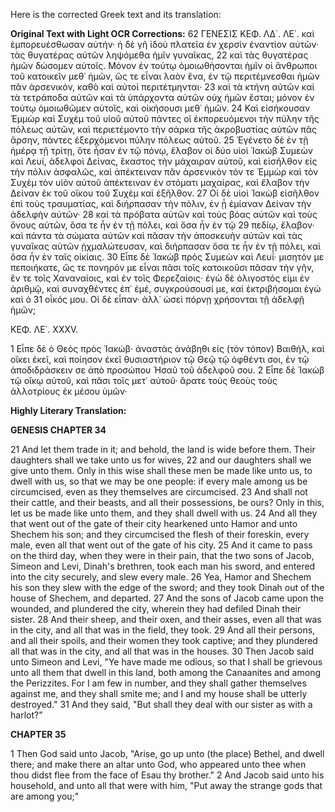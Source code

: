 Here is the corrected Greek text and its translation:

**Original Text with Light OCR Corrections:**
62 ΓΕΝΕΣΙΣ ΚΕΦ. ΛΔ΄. ΛΕ΄.
καὶ ἐμπορευέσθωσαν αὐτήν· ἡ δὲ γῆ ἰδοὺ πλατεῖα ἐν χερσὶν ἐναντίον αὐτῶν· τὰς θυγατέρας αὐτῶν ληψόμεθα ἡμῖν γυναῖκας,
22 καὶ τὰς θυγατέρας ἡμῶν δώσομεν αὐτοῖς. Μόνον ἐν τούτῳ ὁμοιωθήσονται ἡμῖν οἱ ἄνθρωποι τοῦ κατοικεῖν μεθ᾿ ἡμῶν, ὥς τε εἶναι λαὸν ἕνα, ἐν τῷ περιτέμνεσθαι ἡμῶν πᾶν ἀρσενικόν, καθὸ καὶ αὐτοὶ περιτέτμηνται·
23 καὶ τὰ κτήνη αὐτῶν καὶ τὰ τετράποδα αὐτῶν καὶ τὰ ὑπάρχοντα αὐτῶν οὐχ ἡμῶν ἔσται; μόνον ἐν τούτῳ ὁμοιωθῶμεν αὐτοῖς, καὶ οἰκήσουσι μεθ᾿ ἡμῶν.
24 Καὶ εἰσήκουσαν Ἑμμὼρ καὶ Συχὲμ τοῦ υἱοῦ αὐτοῦ πάντες οἱ ἐκπορευόμενοι τὴν πύλην τῆς πόλεως αὐτῶν, καὶ περιετέμοντο τὴν σάρκα τῆς ἀκροβυστίας αὐτῶν πᾶς ἄρσην, πάντες ἐξερχόμενοι πύλην πόλεως αὐτοῦ.
25 Ἐγένετο δὲ ἐν τῇ ἡμέρᾳ τῇ τρίτῃ, ὅτε ἦσαν ἐν τῷ πόνῳ, ἔλαβον οἱ δύο υἱοὶ Ἰακὼβ Συμεὼν καὶ Λευί, ἀδελφοὶ Δείνας, ἕκαστος τὴν μάχαιραν αὐτοῦ, καὶ εἰσῆλθον εἰς τὴν πόλιν ἀσφαλῶς, καὶ ἀπέκτειναν πᾶν ἀρσενικὸν τόν τε Ἐμμὼρ καὶ τὸν Συχὲμ τὸν υἱὸν αὐτοῦ ἀπέκτειναν ἐν στόματι μαχαίρας, καὶ ἔλαβον τὴν Δείναν ἐκ τοῦ οἴκου τοῦ Συχὲμ καὶ ἐξῆλθον.
27 Οἱ δὲ υἱοὶ Ἰακὼβ εἰσῆλθον ἐπὶ τοὺς τραυματίας, καὶ διήρπασαν τὴν πόλιν, ἐν ᾗ ἐμίαναν Δείναν τὴν ἀδελφὴν αὐτῶν·
28 καὶ τὰ πρόβατα αὐτῶν καὶ τοὺς βόας αὐτῶν καὶ τοὺς ὄνους αὐτῶν, ὅσα τε ἦν ἐν τῇ πόλει, καὶ ὅσα ἦν ἐν τῷ
29 πεδίῳ, ἔλαβον· καὶ πάντα τὰ σώματα αὐτῶν καὶ πᾶσαν τὴν ἀποσκευὴν αὐτῶν καὶ τὰς γυναῖκας αὐτῶν ᾐχμαλώτευσαν, καὶ διήρπασαν ὅσα τε ἦν ἐν τῇ πόλει, καὶ ὅσα ἦν ἐν ταῖς οἰκίαις.
30 Εἶπε δὲ Ἰακὼβ πρὸς Συμεὼν καὶ Λευΐ· μισητόν με πεποιήκατε, ὥς τε πονηρόν με εἶναι πᾶσι τοῖς κατοικοῦσι πᾶσαν τὴν γῆν, ἔν τε τοῖς Χαναναίοις, καὶ ἐν τοῖς Φερεζαίοις· ἐγὼ δὲ ὀλιγοστός εἰμι ἐν ἀριθμῷ, καὶ συναχθέντες ἐπ᾿ ἐμέ, συγκρούσουσί με, καὶ ἐκτριβήσομαι ἐγὼ καὶ ὁ
31 οἶκός μου. Οἱ δὲ εἶπαν· ἀλλ᾿ ὡσεὶ πόρνῃ χρήσονται τῇ ἀδελφῇ ἡμῶν;

ΚΕΦ. ΛΕ΄. XXXV.

1 Εἶπε δὲ ὁ Θεὸς πρὸς Ἰακώβ· ἀναστὰς ἀνάβηθι εἰς (τὸν τόπον) Βαιθήλ, καὶ οἴκει ἐκεῖ, καὶ ποίησον ἐκεῖ θυσιαστήριον τῷ Θεῷ τῷ ὀφθέντι σοι, ἐν τῷ ἀποδιδράσκειν σε ἀπὸ προσώπου Ἡσαῦ τοῦ ἀδελφοῦ σου.
2 Εἶπε δὲ Ἰακὼβ τῷ οἴκῳ αὐτοῦ, καὶ πᾶσι τοῖς μετ᾿ αὐτοῦ· ἄρατε τοὺς θεοὺς τοὺς ἀλλοτρίους ἐκ μέσου ὑμῶν·

**Highly Literary Translation:**

**GENESIS CHAPTER 34**

21 And let them trade in it; and behold, the land is wide before them. Their daughters shall we take unto us for wives,
22 and our daughters shall we give unto them. Only in this wise shall these men be made like unto us, to dwell with us, so that we may be one people: if every male among us be circumcised, even as they themselves are circumcised.
23 And shall not their cattle, and their beasts, and all their possessions, be ours? Only in this, let us be made like unto them, and they shall dwell with us.
24 And all they that went out of the gate of their city hearkened unto Hamor and unto Shechem his son; and they circumcised the flesh of their foreskin, every male, even all that went out of the gate of his city.
25 And it came to pass on the third day, when they were in their pain, that the two sons of Jacob, Simeon and Levi, Dinah's brethren, took each man his sword, and entered into the city securely, and slew every male.
26 Yea, Hamor and Shechem his son they slew with the edge of the sword; and they took Dinah out of the house of Shechem, and departed.
27 And the sons of Jacob came upon the wounded, and plundered the city, wherein they had defiled Dinah their sister.
28 And their sheep, and their oxen, and their asses, even all that was in the city, and all that was in the field, they took.
29 And all their persons, and all their spoils, and their women they took captive; and they plundered all that was in the city, and all that was in the houses.
30 Then Jacob said unto Simeon and Levi, "Ye have made me odious, so that I shall be grievous unto all them that dwell in this land, both among the Canaanites and among the Perizzites. For I am few in number, and they shall gather themselves against me, and they shall smite me; and I and my house shall be utterly destroyed."
31 And they said, "But shall they deal with our sister as with a harlot?"

**CHAPTER 35**

1 Then God said unto Jacob, "Arise, go up unto (the place) Bethel, and dwell there; and make there an altar unto God, who appeared unto thee when thou didst flee from the face of Esau thy brother."
2 And Jacob said unto his household, and unto all that were with him, "Put away the strange gods that are among you;"